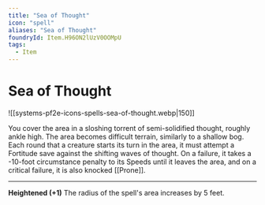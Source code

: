 ```yaml
---
title: "Sea of Thought"
icon: "spell"
aliases: "Sea of Thought"
foundryId: Item.H96ON2lUzV0OOMpU
tags:
  - Item
---
```


# Sea of Thought
![[systems-pf2e-icons-spells-sea-of-thought.webp|150]]

You cover the area in a sloshing torrent of semi-solidified thought, roughly ankle high. The area becomes difficult terrain, similarly to a shallow bog. Each round that a creature starts its turn in the area, it must attempt a Fortitude save against the shifting waves of thought. On a failure, it takes a -10-foot circumstance penalty to its Speeds until it leaves the area, and on a critical failure, it is also knocked [[Prone]].

* * *

**Heightened (+1)** The radius of the spell's area increases by 5 feet.

